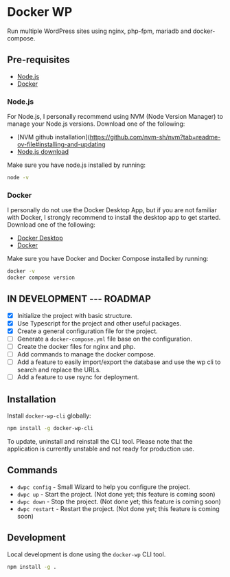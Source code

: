 # Docker WP

Run multiple WordPress sites using nginx, php-fpm, mariadb and docker-compose.

## Pre-requisites

- [Node.js](https://nodejs.org/en/download/)
- [Docker](https://docs.docker.com/get-docker/)

### Node.js

For Node.js, I personally recommend using NVM (Node Version Manager) to manage your Node.js versions.
Download one of the following:

- [NVM github installation](https://github.com/nvm-sh/nvm?tab=readme-ov-file#installing-and-updating
- [Node.js download](https://nodejs.org/en/download/)

Make sure you have node.js installed by running:

```bash
node -v
```

### Docker

I personally do not use the Docker Desktop App, but if you are not familiar with Docker,
I strongly recommend to install the desktop app to get started.
Download one of the following:

- [Docker Desktop](https://www.docker.com/products/docker-desktop/)
- [Docker](https://docs.docker.com/engine/install/)

Make sure you have Docker and Docker Compose installed by running:

```bash
docker -v
docker compose version
```

## IN DEVELOPMENT --- ROADMAP

- [x] Initialize the project with basic structure.
- [x] Use Typescript for the project and other useful packages.
- [x] Create a general configuration file for the project.
- [ ] Generate a `docker-compose.yml` file base on the configuration.
- [ ] Create the docker files for nginx and php.
- [ ] Add commands to manage the docker compose.
- [ ] Add a feature to easily import/export the database and use the wp cli to search and replace the URLs.
- [ ] Add a feature to use rsync for deployment.

## Installation

Install `docker-wp-cli` globally:

```bash
npm install -g docker-wp-cli
```

To update, uninstall and reinstall the CLI tool. 
Please note that the application is currently unstable and not ready for production use.

## Commands

- `dwpc config` - Small Wizard to help you configure the project.
- `dwpc up` - Start the project. (Not done yet; this feature is coming soon)
- `dwpc down` - Stop the project. (Not done yet; this feature is coming soon)
- `dwpc restart` - Restart the project. (Not done yet; this feature is coming soon)

## Development

Local development is done using the `docker-wp` CLI tool.

```bash
npm install -g .
```


